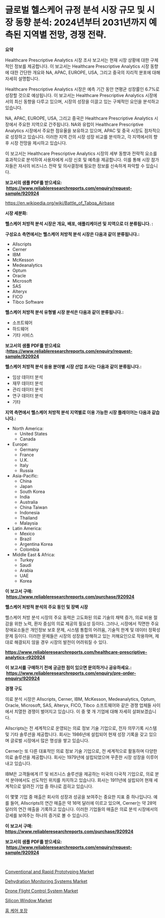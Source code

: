 <p><h1>글로벌 헬스케어 규정 분석 시장 규모 및 시장 동향 분석: 2024년부터 2031년까지 예측된 지역별 전망, 경쟁 전략.</h1></p><p><strong>요약</strong></p>
<p><p>Healthcare Prescriptive Analytics 시장 조사 보고서는 현재 시장 상황에 대한 구체적인 정보를 제공합니다. 이 보고서는 Healthcare Prescriptive Analytics 시장 동향에 대한 간단한 개요와 NA, APAC, EUROPE, USA, 그리고 중국의 지리적 분포에 대해 자세히 설명합니다.</p><p>Healthcare Prescriptive Analytics 시장은 예측 기간 동안 연평균 성장률인 6.7%로 성장할 것으로 예상됩니다. 이 보고서는 Healthcare Prescriptive Analytics 시장에서의 최신 동향을 다루고 있으며, 시장의 성장을 이끌고 있는 구체적인 요인을 분석하고 있습니다.</p><p>NA, APAC, EUROPE, USA, 그리고 중국은 Healthcare Prescriptive Analytics 시장에서 주요한 지역으로 간주됩니다. NA와 유럽이 Healthcare Prescriptive Analytics 시장에서 주요한 점유율을 보유하고 있으며, APAC 및 중국 시장도 점차적으로 성장하고 있습니다. 이러한 지역 간의 시장 성장 비교를 분석하고, 각 지역에서의 향후 시장 전망을 제시하고 있습니다.</p><p>이 보고서는 Healthcare Prescriptive Analytics 시장의 세부 동향과 전략적 요소를 효과적으로 분석하여 사용자에게 시장 신호 및 예측을 제공합니다. 이를 통해 시장 참가자들은 자사의 비즈니스 전략 및 의사결정에 필요한 정보를 신속하게 파악할 수 있습니다.</p></p>
<p><strong>보고서의 샘플 PDF를 받으세요: &nbsp;<a href="https://www.reliableresearchreports.com/enquiry/request-sample/920924">https://www.reliableresearchreports.com/enquiry/request-sample/920924</a></strong></p>
<p><a href="https://en.wikipedia.org/wiki/Battle_of_Tabqa_Airbase">https://en.wikipedia.org/wiki/Battle_of_Tabqa_Airbase</a></p>
<p><strong>시장 세분화:</strong></p>
<p><strong> 헬스케어 처방적 분석 시장은 개요, 배포, 애플리케이션 및 지역으로 더 분류됩니다. :</strong></p>
<p><strong>구성요소 측면에서는 헬스케어 처방적 분석 시장은 다음과 같이 분류됩니다.:</strong></p>
<p><ul><li>Allscripts</li><li>Cerner</li><li>IBM</li><li>McKesson</li><li>Medeanalytics</li><li>Optum</li><li>Oracle</li><li>Microsoft</li><li>SAS</li><li>Alteryx</li><li>FICO</li><li>Tibco Software</li></ul></p>
<p><strong> 헬스케어 처방적 분석 유형별 시장 분석은 다음과 같이 분류됩니다.:</strong></p>
<p><ul><li>소프트웨어</li><li>하드웨어</li><li>기타 서비스</li></ul></p>
<p><strong>보고서의 샘플 PDF를 받으세요 :<a href="https://www.reliableresearchreports.com/enquiry/request-sample/920924">https://www.reliableresearchreports.com/enquiry/request-sample/920924</a></strong></p>
<p><strong> 헬스케어 처방적 분석 응용 분야별 시장 산업 조사는 다음과 같이 분류됩니다.:</strong></p>
<p><ul><li>임상 데이터 분석</li><li>재무 데이터 분석</li><li>관리 데이터 분석</li><li>연구 데이터 분석</li><li>기타</li></ul></p>
<p><strong>지역 측면에서 헬스케어 처방적 분석 지역별로 이용 가능한 시장 플레이어는 다음과 같습니다.:</strong></p>
<p><ul>
    <li>
        North America:
        <ul>
            <li>United States</li>
            <li>Canada</li>
        </ul>
    </li>
    <li>
        Europe:
        <ul>
            <li>Germany</li>
            <li>France</li>
            <li>U.K.</li>
            <li>Italy</li>
            <li>Russia</li>
        </ul>
    </li>
    <li>
        Asia-Pacific:
        <ul>
            <li>China</li>
            <li>Japan</li>
            <li>South Korea</li>
            <li>India</li>
            <li>Australia</li>
            <li>China Taiwan</li>
            <li>Indonesia</li>
            <li>Thailand</li>
            <li>Malaysia</li>
        </ul>
    </li>
    <li>
        Latin America:
        <ul>
            <li>Mexico</li>
            <li>Brazil</li>
            <li>Argentina Korea</li>
            <li>Colombia</li>
        </ul>
    </li>
    <li>
        Middle East & Africa:
        <ul>
            <li>Turkey</li>
            <li>Saudi</li>
            <li>Arabia</li>
            <li>UAE</li>
            <li>Korea</li>
        </ul>
    </li>
    </ul></p>
<p><strong>이 보고서 구매: &nbsp;<a href="https://www.reliableresearchreports.com/purchase/920924">https://www.reliableresearchreports.com/purchase/920924</a></strong></p>
<p><strong>헬스케어 처방적 분석의 주요 동인 및 장벽 시장</strong></p>
<p><p>헬스케어 처방 분석 시장의 주요 동력은 고도화된 의료 기술의 채택 증가, 의료 비용 절감을 위한 노력, 환자 중심의 의료 제공의 필요성 등이다. 그러나, 시장에서 직면한 주요 장애요소들은 개인정보 보호 문제, 시스템 통합의 어려움, 기술적 한계 및 데이터 정확성 문제 등이다. 이러한 문제들은 시장의 성장을 방해하고 있는 저해요인으로 작용하며, 제대로 해결되지 않을 경우 시장의 발전이 어려워질 수 있다.</p></p>
<p><strong><a href="https://www.reliableresearchreports.com/healthcare-prescriptive-analytics-r920924">https://www.reliableresearchreports.com/healthcare-prescriptive-analytics-r920924</a></strong></p>
<p><strong>이 보고서를 구매하기 전에 궁금한 점이 있으면 문의하거나 공유하세요.: &nbsp;<a href="https://www.reliableresearchreports.com/enquiry/pre-order-enquiry/920924">https://www.reliableresearchreports.com/enquiry/pre-order-enquiry/920924</a></strong></p>
<p><strong>경쟁 구도</strong></p>
<p><p>의료 분석 시장은 Allscripts, Cerner, IBM, McKesson, Medeanalytics, Optum, Oracle, Microsoft, SAS, Alteryx, FICO, Tibco 소프트웨어와 같은 경쟁 업체들 사이에서 치열한 경쟁이 벌어지고 있습니다. 이 중 몇 개 기업에 대해 자세히 살펴보겠습니다.</p><p>Allscripts는 전 세계적으로 운영되는 의료 정보 기술 기업으로, 전자 의무기록 시스템 및 기타 솔루션을 제공합니다. 회사는 1986년에 설립되어 현재 성장 기록을 갖고 있으며 글로벌 시장에서 많은 명성을 쌓고 있습니다.</p><p>Cerner는 또 다른 대표적인 의료 정보 기술 기업으로, 전 세계적으로 활동하며 다양한 의료 솔루션을 제공합니다. 회사는 1979년에 설립되었으며 꾸준한 시장 성장을 이루어내고 있습니다.</p><p>IBM은 고객들에게 IT 및 비즈니스 솔루션을 제공하는 미국의 다국적 기업으로, 의료 분석 분야에서도 선도적인 위치를 차지하고 있습니다. 회사는 1911년에 설립되어 현재 세계적으로 알려진 기업 중 하나로 꼽히고 있습니다.</p><p>이 몇몇 기업 중 매출은 회사의 성장과 성공을 보여주는 중요한 지표 중 하나입니다. 예를 들어, Allscripts의 연간 매출은 약 16억 달러에 이르고 있으며, Cerner는 약 28억 달러의 연간 매출을 기록하고 있습니다. 이러한 기업들의 매출은 의료 분석 시장에서의 강세를 보여주는 하나의 증거로 볼 수 있습니다.</p></p>
<p><strong>이 보고서 구매: &nbsp; <a href="https://www.reliableresearchreports.com/purchase/920924">https://www.reliableresearchreports.com/purchase/920924</a></strong></p>
<p><strong>보고서의 샘플 PDF를 받으세요: &nbsp;<a href="https://www.reliableresearchreports.com/enquiry/request-sample/920924">https://www.reliableresearchreports.com/enquiry/request-sample/920924</a></strong><strong></strong></p>
<p>&nbsp;</p>
<p><p><a href="https://github.com/RichRobinson5/Market-Research-Report-List-6/blob/main/conventional-and-rapid-prototyping-market.md">Conventional and Rapid Prototyping Market</a></p><p><a href="https://www.linkedin.com/pulse/dehydration-monitoring-systems-market-segmentation-geographical-yfitc">Dehydration Monitoring Systems Market</a></p><p><a href="https://github.com/gdfhhhj/Market-Research-Report-List-5/blob/main/drone-flight-control-system-market.md">Drone Flight Control System Market</a></p><p><a href="https://issuu.com/reportprime-2/docs/silicon-window-market-size-2030.pptx">Silicon Window Market</a></p><p><a href="https://github.com/sougarounis/Market-Research-Report-List-5/blob/main/553203958084.md">홈 케어 포장</a></p></p>